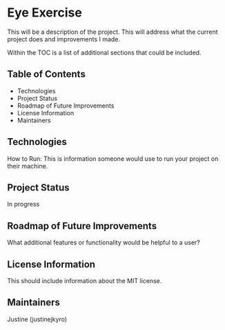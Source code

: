 # Eye Exercise

This will be a description of the project. This will address what the current project does and improvements I made. 

Within the TOC is a list of additional sections that could be included.

## Table of Contents
- Technologies
- Project Status
- Roadmap of Future Improvements
- License Information
- Maintainers

## Technologies 
How to Run: This is information someone would use to run your project on their machine.

## Project Status
In progress

## Roadmap of Future Improvements
What additional features or functionality would be helpful to a user? 

## License Information
This should include information about the MIT license. 

## Maintainers
Justine (justinejkyro)
